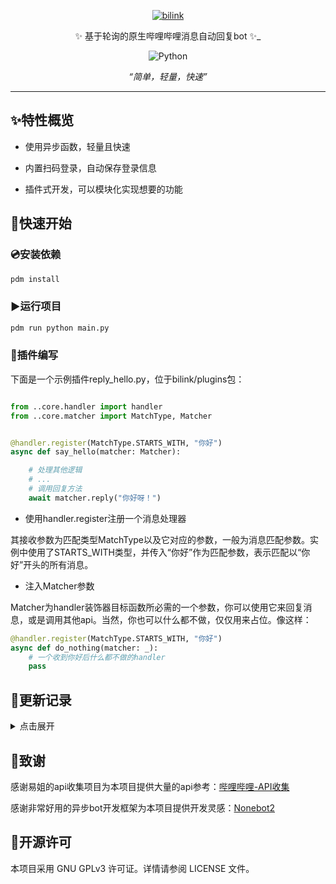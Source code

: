 <div align="center">

<p align="center">
  <a href=""><img src="https://github.com/Kaguya233qwq/Bilink/blob/main/icon.png?raw=ture" width="" height="" alt="bilink"></a>
</p>

✨ 基于轮询的原生哔哩哔哩消息自动回复bot ✨_

<p align="center">
  <img src="https://img.shields.io/badge/python-3.8+-blue.svg" alt="Python">
</p>

_“简单，轻量，快速”_

</div>

---

## ✨️特性概览

- 使用异步函数，轻量且快速

- 内置扫码登录，自动保存登录信息

- 插件式开发，可以模块化实现想要的功能

## 🚀快速开始

### 💿安装依赖
```bash
pdm install
```
### ▶️运行项目
```bash
pdm run python main.py
```
### 🧩插件编写

下面是一个示例插件reply_hello.py，位于bilink/plugins包：

```python

from ..core.handler import handler
from ..core.matcher import MatchType, Matcher


@handler.register(MatchType.STARTS_WITH, "你好")
async def say_hello(matcher: Matcher):

    # 处理其他逻辑
    # ...
    # 调用回复方法
    await matcher.reply("你好呀！")

```

- 使用handler.register注册一个消息处理器

其接收参数为匹配类型MatchType以及它对应的参数，一般为消息匹配参数。实例中使用了STARTS_WITH类型，并传入“你好”作为匹配参数，表示匹配以“你好”开头的所有消息。

- 注入Matcher参数

Matcher为handler装饰器目标函数所必需的一个参数，你可以使用它来回复消息，或是调用其他api。当然，你也可以什么都不做，仅仅用来占位。像这样：

```python
@handler.register(MatchType.STARTS_WITH, "你好")
async def do_nothing(matcher: _):
    # 一个收到你好后什么都不做的handler
    pass
```

## 📃更新记录

<details>
<summary>点击展开</summary>
<p>
2025.6.17 1.0.0

新增全量非系统消息匹配，插件新增ai插件示例

2024.1.7 0.9.0-b7

修复异步问题，修改插件示例

2024.1.7 0.9.0-b6

新增插件加载机制，引入插件式开发

其他一定程度的重构

2024.1.3 0.9.0-b5

新增matcher模块，重构Matcher类

重构Message类，新增MessageManager类管理最新的消息

重构server模块

新增消息handler机制与hook机制

2024.12.24 0.9.0-b4

项目结构结构重构，若干函数重构与优化

2024.2.6 0.9.0-b3

修复数据获取失败导致的崩溃问题

2023.8.12 0.9.0-b2

项目结构重构，优化代码编写规范，使用异步函数

2022.12.6 0.9.0-b1

1.修复消息列表最新一条为自动回复消息时程序崩溃问题

2.增加cookie失效异常捕获

3.修复当二维码失效时的程序异常退出问题

2022.11.16 0.9.0-beta

1.增加格式化日志类

2.增加cookie缓存功能，仅第一次登录需扫码

3.其他一定程度的改动与重构
</p>
</details>

## 🔗致谢

感谢易姐的api收集项目为本项目提供大量的api参考：[哔哩哔哩-API收集](https://github.com/SocialSisterYi/bilibili-API-collect)

感谢非常好用的异步bot开发框架为本项目提供开发灵感：[Nonebot2](https://github.com/nonebot/nonebot2)

## 📜开源许可

本项目采用 GNU GPLv3 许可证。详情请参阅 LICENSE 文件。
